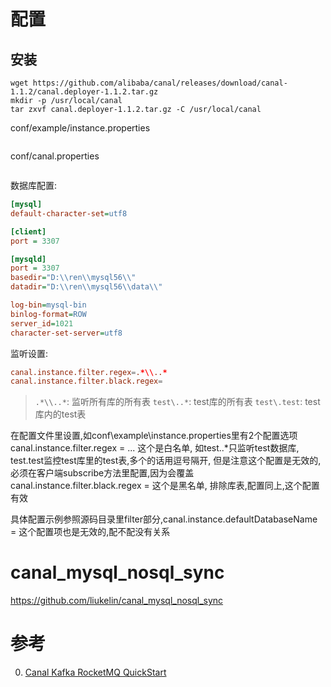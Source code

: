 # 配置

## 安装

```shell
wget https://github.com/alibaba/canal/releases/download/canal-1.1.2/canal.deployer-1.1.2.tar.gz
mkdir -p /usr/local/canal
tar zxvf canal.deployer-1.1.2.tar.gz -C /usr/local/canal
```
conf/example/instance.properties
```conf

```

conf/canal.properties
```conf

```




数据库配置:

```ini
[mysql]
default-character-set=utf8

[client]
port = 3307

[mysqld]
port = 3307
basedir="D:\\ren\\mysql56\\"
datadir="D:\\ren\\mysql56\\data\\"

log-bin=mysql-bin
binlog-format=ROW
server_id=1021
character-set-server=utf8
```

监听设置:
```conf
canal.instance.filter.regex=.*\\..*
canal.instance.filter.black.regex=
```
> `.*\\..*`: 监听所有库的所有表
> `test\..*`: test库的所有表
> `test\.test`: test库内的test表


在配置文件里设置,如conf\example\instance.properties里有2个配置选项
canal.instance.filter.regex = .\.. 这个是白名单,
如test\..*只监听test数据库,
test\.test监控test库里的test表,多个的话用逗号隔开, 但是注意这个配置是无效的,必须在客户端subscribe方法里配置,因为会覆盖
canal.instance.filter.black.regex = 这个是黑名单,
排除库表,配置同上,这个配置有效

具体配置示例参照源码目录里filter部分,canal.instance.defaultDatabaseName = 这个配置项也是无效的,配不配没有关系

# canal_mysql_nosql_sync


https://github.com/liukelin/canal_mysql_nosql_sync




# 参考

0. [Canal Kafka RocketMQ QuickStart](https://github.com/alibaba/canal/wiki/Canal-Kafka-RocketMQ-QuickStart)



